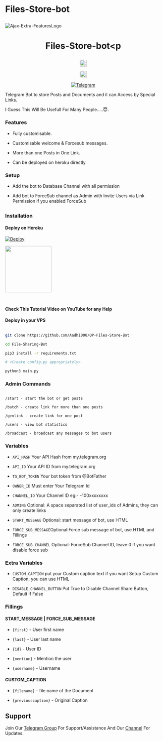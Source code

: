 # Files-Store-bot<p align="center">

  <img src="assets/logo.png" alt="Ajax-Extra-FeaturesLogo">

</p>

<h1 align="center">

  <b>Files-Store-bot<p</b>

</h1>

<div align="center">

<a href=https://youtu.be/kB9TkCs8cX0><img align="center" alt="YouTube" width="22px" src="https://cdn.jsdelivr.net/npm/simple-icons@v3/icons/youtube.svg" /></a>

<a href=https://www.instagram.com/_aadil_m__><img align="center" alt="Instagram" width="22px" src="https://unpkg.com/simple-icons@v6/icons/instagram.svg" /></a>

<p align="center">

<a href="https://t.me/Aadhi011"><img alt="Telegram" src="https://img.shields.io/badge/Aadhi-2CA5E0?style=for-the-badge&logo=telegram&logoColor=green"/></a>

</p>

</div>

Telegram Bot to store Posts and Documents and it can Access by Special Links.

I Guess This Will Be Usefull For Many People.....😇. 

### Features

- Fully customisable.

- Customisable welcome & Forcesub messages.

- More than one Posts in One Link.

- Can be deployed on heroku directly.

### Setup

- Add the bot to Database Channel with all permission

- Add bot to ForceSub channel as Admin with Invite Users via Link Permission if you enabled ForceSub 

##

### Installation

#### Deploy on Heroku

[![Deploy](https://www.herokucdn.com/deploy/button.svg)](https://heroku.com/deploy?template=https://github.com/Aadhi000/OP-Files-Store-Bot)</br>

<a href="https://youtube.com/channel/UCf_dVNrilcT0V2R--HbYpMA">

  <img src="https://img.shields.io/badge/Subscribe-black?logo=youtube" width="149">

</a><br>

**Check This Tutorial Video on YouTube for any Help**<br>

#### Deploy in your VPS

````bash

git clone https://github.com/Aadhi000/OP-Files-Store-Bot

cd File-Sharing-Bot

pip3 install -r requirements.txt

# <Create config.py appropriately>

python3 main.py

````

### Admin Commands

```

/start - start the bot or get posts

/batch - create link for more than one posts

/genlink - create link for one post

/users - view bot statistics

/broadcast - broadcast any messages to bot users

```

### Variables

* `API_HASH` Your API Hash from my.telegram.org

* `API_ID` Your API ID from my.telegram.org

* `TG_BOT_TOKEN` Your bot token from @BotFather

* `OWNER_ID` Must enter Your Telegram Id

* `CHANNEL_ID` Your Channel ID eg:- -100xxxxxxxx

* `ADMINS` Optional: A space separated list of user_ids of Admins, they can only create links

* `START_MESSAGE` Optional: start message of bot, use HTML 

* `FORCE_SUB_MESSAGE`Optional:Force sub message of bot, use HTML and Fillings

* `FORCE_SUB_CHANNEL` Optional: ForceSub Channel ID, leave 0 if you want disable force sub

### Extra Variables

* `CUSTOM_CAPTION` put your Custom caption text if you want Setup Custom Caption, you can use HTML

* `DISABLE_CHANNEL_BUTTON` Put True to Disable Channel Share Button, Default if False

### Fillings

#### START_MESSAGE | FORCE_SUB_MESSAGE

* `{first}` - User first name

* `{last}` - User last name

* `{id}` - User ID

* `{mention}` - Mention the user

* `{username}` - Username

#### CUSTOM_CAPTION

* `{filename}` - file name of the Document

* `{previouscaption}` - Original Caption

## Support   

Join Our [Telegram Group](https://www.telegram.dog/OpusTechz) For Support/Assistance And Our [Channel](https://www.telegram.dog/OpusTechz) For Updates.   

   
